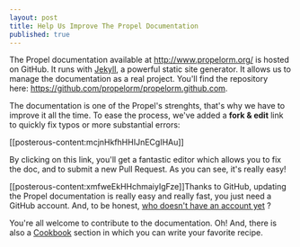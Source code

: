 ```yaml
---
layout: post
title: Help Us Improve The Propel Documentation
published: true
---
```

<p>The Propel documentation available at&nbsp;<a href="http://www.propelorm.org/">http://www.propelorm.org/</a>&nbsp;is hosted on GitHub. It runs with <a href="http://jekyllrb.com/">Jekyll</a>, a powerful static site generator. It allows us to manage the documentation as a real project. You'll find the repository here:&nbsp;<a href="https://github.com/propelorm/propelorm.github.com">https://github.com/propelorm/propelorm.github.com</a>.</p>
<p>The documentation is one of the Propel's strenghts, that's why we have to improve it all the time. To ease the process, we've added a <strong>fork &amp; edit</strong>&nbsp;link to quickly fix typos or more substantial errors:</p>
<p>[[posterous-content:mcjnHkfhHHIJnECgIHAu]]</p>
<p>By clicking on this link, you'll get a fantastic editor which allows you to fix the doc, and to submit a new Pull Request. As you can see, it's really easy!</p>
<p>[[posterous-content:xmfweEkHHchmaiyIgFze]]Thanks to GitHub, updating the Propel documentation is really easy and really fast, you just need a GitHub account. And, to be honest, <a href="https://twitter.com/francoisz/status/67485227794169856">who doesn't have an account yet</a> ?</p>
<p>You're all welcome to contribute to the documentation. Oh! And, there is also a <a href="http://www.propelorm.org/documentation/#cookbook">Cookbook</a> section in which you can&nbsp;write your favorite recipe.</p>
